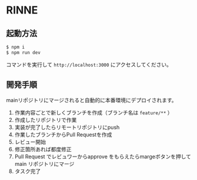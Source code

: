 # RINNE

## 起動方法

```sh
$ npm i
$ npm run dev
```
コマンドを実行して `http://localhost:3000` にアクセスしてください。

## 開発手順

mainリポジトリにマージされると自動的に本番環境にデプロイされます。

1. 作業内容ごとで新しくブランチを作成（ブランチ名は `feature/**` ）
2. 作成したリポジトリで作業
3. 実装が完了したらリモートリポジトリにpush
4. 作業したブランチからPull Requestを作成
5. レビュー開始
6. 修正箇所あれば都度修正
7. Pull Request でレビュワーからapprove をもらえたらmargeボタンを押して main リポジトリにマージ
8. タスク完了
